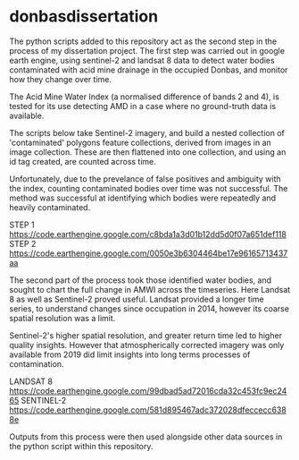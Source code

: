 # donbasdissertation
The python scripts added to this repository act as the second step in the process of my dissertation project. 
The first step was carried out in google earth engine, using sentinel-2 and landsat 8 data to detect water bodies contaminated with acid mine drainage 
in the occupied Donbas, and monitor how they change over time. 

The Acid Mine Water Index (a normalised difference of bands 2 and 4), is tested for its use detecting AMD in a case where no ground-truth data is available.

The scripts below take Sentinel-2 imagery, and build a nested collection of 'contaminated' polygons feature collections, 
derived from  images in an image collection. These are then flattened into one collection, and using an id tag created, are counted across time.

Unfortunately, due to the prevelance of false positives and ambiguity with the index, counting contaminated bodies over time was not successful.  The method was successful at identifying which bodies were repeatedly and heavily contaminated.

STEP 1 https://code.earthengine.google.com/c8bda1a3d01b12dd5d0f07a651def118
STEP 2 https://code.earthengine.google.com/0050e3b6304464be17e96165713437aa

The second part of the process took those identified water bodies, and sought to chart the full change in AMWI across the timeseries. Here Landsat 8 as well as 
Sentinel-2 proved useful. Landsat provided a longer time series, to understand changes since occupation in 2014, however its coarse spatial resolution was a limit.

Sentinel-2's higher spatial resolution, and greater return time led to higher quality insights. However that atmospherically corrected imagery was only available
from 2019 did limit insights into long terms processes of contamination.

LANDSAT 8 https://code.earthengine.google.com/99dbad5ad72016cda32c453fc9ec2465
SENTINEL-2 https://code.earthengine.google.com/581d895467adc372028dfeccecc6388e

Outputs from this process were then used alongside other data sources in the python script within this repository.
